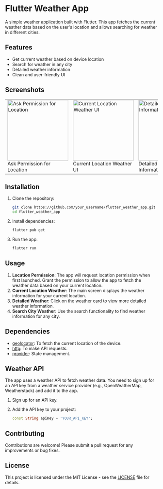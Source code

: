 # Flutter Weather App

A simple weather application built with Flutter. This app fetches the current weather data based on the user's location and allows searching for weather in different cities.

## Features

- Get current weather based on device location
- Search for weather in any city
- Detailed weather information
- Clean and user-friendly UI

## Screenshots

|  |  |  |  |
|---|---|---|---|
| <img src="https://github.com/user-attachments/assets/07bf52d5-bb03-441a-857e-fb343d58a8a9" alt="Ask Permission for Location" width="200"/> <br> Ask Permission for Location | <img src="https://github.com/user-attachments/assets/d9cc3783-a47a-4f68-a48a-197f75a0eeca" alt="Current Location Weather UI" width="200"/> <br> Current Location Weather UI | <img src="https://github.com/user-attachments/assets/573c1854-3505-48e4-ad5d-59ef4e7682be" alt="Detailed Weather Information" width="200"/> <br> Detailed Weather Information | <img src="https://github.com/user-attachments/assets/d9432a40-c1eb-4c71-9133-4ecc970a2860" alt="Search for City Weather" width="200"/> <br> Search for City Weather |


## Installation

1. Clone the repository:

    ```sh
    git clone https://github.com/your_username/flutter_weather_app.git
    cd flutter_weather_app
    ```

2. Install dependencies:

    ```sh
    flutter pub get
    ```

3. Run the app:

    ```sh
    flutter run
    ```

## Usage

1. **Location Permission**: The app will request location permission when first launched. Grant the permission to allow the app to fetch the weather data based on your current location.
2. **Current Location Weather**: The main screen displays the weather information for your current location.
3. **Detailed Weather**: Click on the weather card to view more detailed weather information.
4. **Search City Weather**: Use the search functionality to find weather information for any city.

## Dependencies

- [geolocator](https://pub.dev/packages/geolocator): To fetch the current location of the device.
- [http](https://pub.dev/packages/http): To make API requests.
- [provider](https://pub.dev/packages/provider): State management.

## Weather API

The app uses a weather API to fetch weather data. You need to sign up for an API key from a weather service provider (e.g., OpenWeatherMap, Weatherstack) and add it to the app.

1. Sign up for an API key.
2. Add the API key to your project:

    ```dart
    const String apiKey = 'YOUR_API_KEY';
    ```

## Contributing

Contributions are welcome! Please submit a pull request for any improvements or bug fixes.

## License

This project is licensed under the MIT License - see the [LICENSE](LICENSE) file for details.

